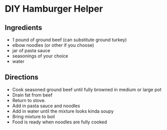 # DIY Hamburger Helper

## Ingredients

* 1 pound of ground beef (can substitute ground turkey)
* elbow noodles (or other if you choose)
* jar of pasta sauce
* seasonings of your choice
* water

## Directions

* Cook seasoned ground beef until fully browned in medium or large pot
* Drain fat from beef
* Return to stove.
* Add in pasta sauce and noodles
* Add in water until the mixture looks kinda soupy
* Bring mixture to boil
* Food is ready when noodles are fully cooked
